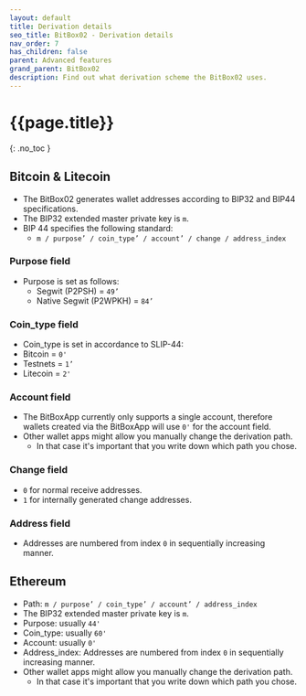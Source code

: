 ```yaml
---
layout: default
title: Derivation details
seo_title: BitBox02 - Derivation details
nav_order: 7
has_children: false
parent: Advanced features
grand_parent: BitBox02
description: Find out what derivation scheme the BitBox02 uses.
---
```

# {{page.title}}
{: .no_toc }

## Bitcoin & Litecoin
- The BitBox02 generates wallet addresses according to BIP32 and BIP44 specifications.
- The BIP32 extended master private key is `m`.
- BIP 44 specifies the following standard:
  - `m / purpose’ / coin_type’ / account’ / change / address_index`

### Purpose field
- Purpose is set as follows:
  - Segwit (P2PSH) = `49’`
  - Native Segwit (P2WPKH) = `84’`

### Coin_type field
- Coin_type is set in accordance to SLIP-44:
- Bitcoin = `0'`
- Testnets = `1’`
- Litecoin = `2'`

### Account field
- The BitBoxApp currently only supports a single account, therefore wallets created via the BitBoxApp will use `0'` for the account field.
- Other wallet apps might allow you manually change the derivation path.
  - In that case it's important that you write down which path you chose.

### Change field
- `0` for normal receive addresses.
- `1` for internally generated change addresses.

### Address field
- Addresses are numbered from index `0` in sequentially increasing manner.

## Ethereum
- Path:  `m / purpose’ / coin_type’ / account’ / address_index`
- The BIP32 extended master private key is `m`.
- Purpose: usually `44'`
- Coin_type: usually `60'`
- Account: usually `0'`
- Address_index: Addresses are numbered from index `0` in sequentially increasing manner.
- Other wallet apps might allow you manually change the derivation path.
  - In that case it's important that you write down which path you chose.
